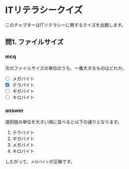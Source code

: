 # ITリテラシークイズ
このチャプターはITリテラシーに関するクイズを出題します。

## 問1. ファイルサイズ

### mcq

次のファイルサイズの単位のうち、一番大きなものはどれか。

- [ ] メガバイト
- [x] テラバイト
- [ ] ギガバイト
- [ ] キロバイト

### answer

選択肢の単位を大きい順に並べると以下の通りとなります。

1. テラバイト
1. ギガバイト
1. メガバイト
1. キロバイト

したがって、`メガバイト`が正解です。